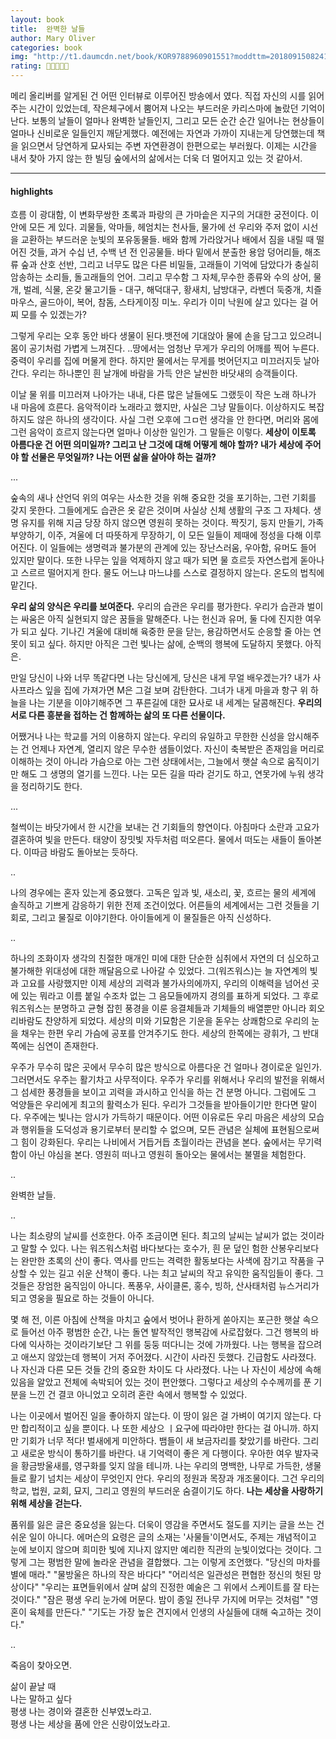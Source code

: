 ```yaml
---
layout: book
title:  완벽한 날들
author: Mary Oliver
categories: book
img: "http://t1.daumcdn.net/book/KOR9788960901551?moddttm=20180915082419"
rating: 🍅🍅🍅🍅🍅
---
```



메리 올리버를 알게된 건 어떤 인터뷰로 이루어진 방송에서 였다. 직접 자신의 시를 읽어주는 시간이 있었는데, 작은체구에서 뿜어져 나오는 부드러운 카리스마에 놀랐던 기억이 난다.
보통의 날들이 얼마나 완벽한 날들인지, 그리고 모든 순간 순간 일어나는 현상들이 얼마나 신비로운 일들인지 깨닫게했다.
예전에는 자연과 가까이 지내는게 당연했는데 책을 읽으면서 당연하게 묘사되는 주변 자연환경이 한편으로는 부러웠다. 이제는 시간을 내서 찾아 가지 않는 한 빌딩 숲에서의 삶에서는 더욱 더 멀어지고 있는 것 같아서.

---
#### highlights


흐름
이 광대함, 이 변화무쌍한 초록과 파랑의 큰 가마솥은 지구의 거대한 궁전이다. 이 안에 모든 게 있다. 괴물들, 악마들, 헤엄치는 천사들, 물가에 선 우리와 주저 없이 시선을 교환하는 부드러운 눈빛의 포유동물들. 배와 함께 가라앉거나 배에서 짐을 내릴 때 떨어진 것들, 과거 수십 년, 수백 년 전 인공물들. 바다 밑에서 분출한 용암 덩어리들, 해조류 숲과 산호 선반, 그리고 너무도 많은 다른 비밀들, 고래들이 기억에 담았다가 충실히 암송하는 소리들, 돌고래들의 언어. 그리고 무수함 그 자체,무수한 종류와 수의 상어, 물개, 벌레, 식물, 온갖 물고기들 - 대구, 해덕대구, 황새치, 남방대구, 라벤더 둑중개, 치즐마우스, 골드아이, 복어, 참돔, 스타게이징 미노. 우리가 이미 낙원에 살고 있다는 걸 어찌 모를 수 있겠는가?

그렇게 우리는 오후 동안 바다 생물이 된다.뱃전에 기대앉아 물에 손을 담그고 있으려니 몸이 공기처럼 가볍게 느껴진다.
..땅에서는 엄청난 무게가 우리의 어깨를 찍어 누른다. 중력이 우리를 집에 머물게 한다. 하지만 물에서는 무게를 벗어던지고 미끄러지듯 날아간다. 우리는 하나뿐인 흰 날개에 바람을 가득 안은 날씬한 바닷새의 승객들이다.


이날 물 위를 미끄러져 나아가는 내내, 다른 많은 날들에도 그랬듯이 작은 노래 하나가 내 마음에 흐른다. 음악적이라 노래라고 했지만, 사실은 그냥 말들이다. 이상하지도 복잡하지도 않은 하나의 생각이다. 사실 그런 오후에 그ㅁ런 생각을 안 한다면, 머리와 몸에 그런 음악이 흐르지 않는다면 얼마나 이상한 일인가. 그 말들은 이렇다. **세상이 이토록 아름다운 건 어떤 의미일까? 그리고 난 그것에 대해 어떻게 해야 할까? 내가 세상에 주어야 할 선물은 무엇일까? 나는 어떤 삶을 살아야 하는 걸까?**


...

숲속의 새나 산언덕 위의 여우는 사소한 것을 위해 중요한 것을 포기하는, 그런 기회를 갖지 못한다. 그들에게도 습관은 옷 같은 것이며 사실상 신체 생활의 구조 그 자체다. 생명 유지를 위해 지금 당장 하지 않으면 영원히 못하는 것이다. 짝짓기, 둥지 만들기, 가족 부양하기, 이주, 겨울에 더 따뜻하게 무장하기, 이 모든 일들이 제때에 정성을 다해 이루어진다. 이 일들에는 생명력과 불가분의 관계에 있는 장난스러움, 우아함, 유머도 들어 있지만 말이다. 또한 나무는 잎을 억제하지 않고 때가 되면 물 흐르듯 자연스럽게 돋아나고 스르르 떨어지게 한다. 물도 어느냐 마느냐를 스스로 결정하지 않는다. 온도의 법칙에 맡긴다.

**우리 삶의 양식은 우리를 보여준다.** 우리의 습관은 우리를 평가한다. 우리가 습관과 벌이는 싸움은 아직 실현되지 않은 꿈들을 말해준다. 나는 헌신과 유머, 둘 다에 진지한 여우가 되고 싶다. 기나긴 겨울에 대비해 육중한 문을 닫는, 용감하면서도 순응할 줄 아는 연못이 되고 싶다. 하지만 아직은 그런 빛나는 삶에, 순백의 행복에 도달하지 못했다. 아직은.

만일 당신이 나와 너무 똑같다면 나는 당신에게, 당신은 내게 무얼 배우겠는가? 내가 사사프라스 잎을 집에 가져가면 M은 그걸 보며 감탄한다. 그녀가 내게 마을과 항구 위 하늘을 나는 기분을 이야기해주면 그 푸른길에 대한 묘사로 내 세계는 달콤해진다. **우리의 서로 다른 흥분을 접하는 건 함께하는 삶의 또 다른 선물이다.**


어쨌거나 나는 학교를 거의 이용하지 않는다. 우리의 유일하고 무한한 신성을 암시해주는 건 언제나 자연계, 열리지 않은 무수한 샘들이었다. 자신이 축복받은 존재임을 머리로 이해하는 것이 아니라 가슴으로 아는 그런 상태에서는, 그늘에서 햇살 속으로 움직이기만 해도 그 생명의 열기를 느낀다. 나는 모든 길을 따라 걷기도 하고, 연못가에 누워 생각을 정리하기도 한다.

...

철썩이는 바닷가에서 한 시간을 보내는 건 기회들의 향연이다. 아침마다 소란과 고요가 결혼하여 빛을 만든다. 태양이 장밋빛 자두처럼 떠오른다. 물에서 떠도는 새들이 돌아본다. 이따금 바람도 돌아보는 듯하다.



..

나의 경우에는 혼자 있는게 중요했다. 고독은 잎과 빛, 새소리, 꽃, 흐르는 물의 세계에 솔직하고 기쁘게 감응하기 위한 전제 조건이었다. 어른들의 세계에서는 그런 것들을 기회로, 그리고 물질로 이야기한다. 아이들에게 이 물질들은 아직 신성하다.


..

하나의 조화이자 생각의 친절한 매개인 미에 대한 단순한 심취에서 자연의 더 심오하고 불가해한 위대성에 대한 깨달음으로 나아갈 수 있었다. 그(워즈워스)는 늘 자연계의 빛과 고요를 사랑했지만 이제 세상의 괴력과 불가사의에까지, 우리의 이해력을 넘어선 곳에 있는 뭐라고 이름 붙일 수조차 없는 그 음모들에까지 경의를 표하게 되었다. 그 후로 워즈워스는 분명하고 균형 잡힌 풍경을 이룬 응결체들과 기체들의 배열뿐만 아니라 회오리바람도 찬양하게 되었다. 세상의 미와 기묘함은 기운을 돋우는 상쾌함으로 우리의 눈을 채우는 한편 우리 가슴에 공포를 안겨주기도 한다. 세상의 한쪽에는 광휘가, 그 반대쪽에는 심연이 존재한다.



우주가 무수히 많은 곳에서 무수히 많은 방식으로 아름다운 건 얼마나 경이로운 일인가. 그러면서도 우주는 활기차고 사무적이다. 우주가 우리를 위해서나 우리의 발전을 위해서 그 섬세한 풍경들을 보이고 괴력을 과시하고 인식을 하는 건 분명 아니다. 그럼에도 그 억양들은 우리에게 최고의 활력소가 된다. 우리가 그것들을 받아들이기만 한다면 말이다. 우주에는 빛나는 암시가 가득하기 때문이다. 어떤 이유로든 우리 마음은 세상의 모습과 행위들을 도덕성과 용기로부터 분리할 수 없으며, 모든 관념은 실체에 표현됨으로써 그 힘이 강화된다. 우리는 나비에서 거듭거듭 초월이라는 관념을 본다. 숲에서는 무기력함이 아닌 야심을 본다. 영원히 떠나고 영원히 돌아오는 물에서는 불멸을 체험한다.



..

완벽한 날들.

..

나는 최소량의 날씨를 선호한다. 아주 조금이면 된다. 최고의 날씨는 날씨가 없는 것이라고 말할 수 있다. 나는 워즈워스처럼 바다보다는 호수가, 흰 문 덮인 험한 산봉우리보다는 완만한 초록의 산이 좋다. 역사를 만드는 격력한 활동보다는 사색에 잠기고 작품을 구상할 수 있는 길고 쉬운 산책이 좋다. 나는 최고 날씨의 작고 유익한 움직임들이 좋다. 그것들은 장엄한 움직임이 아니다. 폭풍우, 사이클론, 홍수, 빙하, 산사태처럼 뉴스거리가 되고 영웅을 필요로 하는 것들이 아니다.


몇 해 전, 이른 아침에 산책을 마치고 숲에서 벗어나 환하게 쏟아지는 포근한 햇살 속으로 들어선 아주 평범한 순간, 나는 돌연 발작적인 행복감에 사로잡혔다. 그건 행복의 바다에 익사하는 것이라기보단 그 위를 둥둥 떠다니는 것에 가까웠다. 나는 행복을 잡으려고 애쓰지 않았는데 행복이 거저 주어졌다. 시간이 사라진 듯했다. 긴급함도 사라졌다. 나 자신과 다른 모든 것들 간의 중요한 차이도 다 사라졌다. 나는 나 자신이 세상에 속해 있음을 알았고 전체에 속박되어 있는 것이 편안했다. 그렇다고 세상의 수수께끼를 푼 기분을 느낀 건 결코 아니었고 오히려 혼란 속에서 행복할 수 있었다.


나는 이곳에서 벌어진 일을 좋아하지 않는다. 이 땅이 잃은 걸 가벼이 여기지 않는다. 다만 합리적이고 싶을 뿐이다. 나 또한 세상으 ㅣ요구에 따라야만 한다는 걸 아니까. 하지만 기회가 너무 적다! 벌새에게 미안하다. 뱀들이 새 보금자리를 찾았기를 바란다. 그리고 새로운 방식이 통하기를 바란다. 내 기억력이 좋은 게 다행이다. 우아한 여우 발자국을 황금방울새를, 영구화를 잊지 않을 테니까. 나는 우리의 명백한, 나무로 가득한, 생물들로 활기 넘치는 세상이 무엇인지 안다. 우리의 정원과 목장과 개조물이다. 그건 우리의 학교, 법원, 교회, 묘지, 그리고 영원의 부드러운 숨결이기도 하다.
    **나는 세상을 사랑하기 위해 세상을 걷는다.**



품위를 잃은 글은 중요성을 잃는다. 더욱이 영감을 주면서도 절도를 지키는 글을 쓰는 건 쉬운 일이 아니다. 에머슨의 요령은 글의 소재는 '사물들'이면서도, 주제는 개념적이고 눈에 보이지 않으며 희미한 빛에 지나지 않지만 예리한 직관의 눈빛이었다는 것이다. 그렇게 그는 평범한 말에 놀라운 관념을 결합했다. 그는 이렇게 조언했다.
"당신의 마차를 별에 매라." "물방울은 하나의 작은 바다다" "어리석은 일관성은 편협한 정신의 헛된 망상이다" "우리는 표면들위에서 살며 삶의 진정한 예술은 그 위에서 스케이트를 잘 타는 것이다." "잠은 평생 우리 눈가에 머문다. 밤이 종일 전나무 가지에 머무는 것처럼" "영혼이 육체를 만든다." "기도는 가장 높은 견지에서 인생의 사실들에 대해 숙고하는 것이다."

..

죽음이 찾아오면.

삶이 끝날 때 <br />
나는 말하고 싶다<br />
평생 나는 경이와 결혼한 신부였노라고.<br />
평생 나는 세상을 품에 안은 신랑이었노라고.<br />

